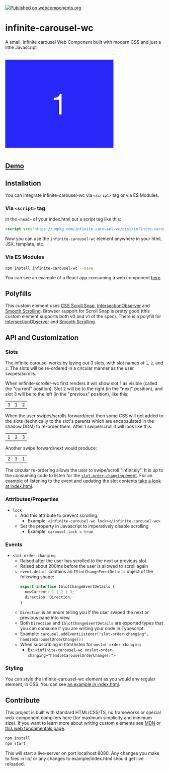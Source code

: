 [![Published on webcomponents.org](https://img.shields.io/badge/webcomponents.org-published-blue.svg?style=flat-square)](https://www.webcomponents.org/element/infinite-carousel-wc)

# infinite-carousel-wc

A small, infinite carousel Web Component built with modern CSS and just a little Javascript

![infinite-carousel-wc demo](demo.gif)

## [Demo](https://infinite-carousel-wc.netlify.com/)

## Installation

You can integrate infinite-carousel-wc via `<script>` tag or via ES Modules.

### Via `<script>` tag

In the `<head>` of your index.html put a script tag like this:

```html
<script src="https://unpkg.com/infinite-carousel-wc/dist/infinite-carousel-wc.min.js"></script>
```

Now you can use the `infinite-carousel-wc` element anywhere in your html, JSX, template, etc.

### Via ES Modules

```bash
npm install infinite-carousel-wc --save
```

You can see an example of a React app consuming a web component [here](https://github.com/wes566/wc-menu-button#react-example).

## Polyfills

This custom element uses [CSS Scroll Snap](https://caniuse.com/#feat=css-snappoints), [IntersectionObserver](https://caniuse.com/#feat=intersectionobserver) and [Smooth Scrolling](https://caniuse.com/#feat=css-scroll-behavior). Browser support for Scroll Snap is pretty good (this custom element supports both v0 and v1 of the spec). There is a polyfill for [IntersectionObserver](https://github.com/w3c/IntersectionObserver/tree/master/polyfill) and [Smooth Scrolling](https://github.com/iamdustan/smoothscroll).

## API and Customization

### Slots

The infinite carousel works by laying out 3 slots, with slot names of `1`, `2`, and `3`. The slots will be re-ordered in a circular manner as the user swipes/scrolls.

When inifinite-scroller-wc first renders it will show slot 1 as visible (called the "current" position). Slot 2 will be to the right (in the "next" position), and slot 3 will be to the left (in the "previous" position), like this:

|     |     |     |
| :-: | :-: | :-: |
|  3  |  1  |  2  |

When the user swipes/scrolls forward/next then some CSS will get added to the slots (technically to the slot's parents which are encapsulated in the shadow DOM) to re-order them. After 1 swipe/scroll it will look like this:

|     |     |     |
| :-: | :-: | :-: |
|  1  |  2  |  3  |

Another swipe forward/next would produce:

|     |     |     |
| :-: | :-: | :-: |
|  2  |  3  |  1  |

The circular re-ordering allows the user to swipe/scroll "infinitely". It is up to the consuming code to listen for the [`slot-order-changing` event](#events). For an example of listening to the event and updating the slot contents [take a look at index.html](./example/index.html#331).

### Attributes/Properties

- `lock`
  - Add this attribute to prevent scrolling.
    - Example: `<infinite-carousel-wc lock></infinite-carousel-wc>`
  - Set the property in Javascript to imperatively disable scrolling
    - Example: `carousel.lock = true`

### Events

- `slot-order-changing`
  - Raised after the user has scrolled to the next or previous slot
  - Raised about 200ms before the user is allowed to scroll again
  - `event.detail` contains an `ISlotChangeEventDetails` object of the following shape:
    ```ts
    export interface ISlotChangeEventDetails {
      newCurrent: 1 | 2 | 3;
      direction: Direction;
    }
    ```
  - `Direction` is an enum telling you if the user swiped the next or previous pane into view.
  - Both `Direction` and `ISlotChangeEventDetails` are exported types that you can consume if you are writing your code in Typescript.
  - Example: `carousel.addEventListener("slot-order-changing", handleCarouselOrderChange())`
  - When subscribing in html listen for `onslot-order-changing`
    - Ex: `<infinite-carousel-wc onslot-order-changing="handleCarouselOrderChange()">`

### Styling

You can style the infinite-carousel-wc element as you would any regular element, in CSS. You can see [an example in index.html](./example/index.html#30).

## Contribute

This project is built with standard HTML/CSS/TS, no frameworks or special web-component compilers here (for maximum simplicity and minimum size). If you want to learn more about writing custom elements see [MDN](https://developer.mozilla.org/en-US/docs/Web/Web_Components/Using_custom_elements) or [this web fundamentals page](https://developers.google.com/web/fundamentals/web-components/).

```bash
npm install
npm start
```

This will start a live-server on port localhost:8080. Any changes you make to files in lib/ or any changes to example/index.html should get live reloaded.
